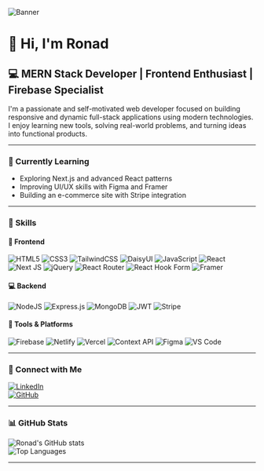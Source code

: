 ![Banner](https://i.ibb.co.com/7tbr5rS0/White-and-Black-Simple-Marketing-Linked-In-Banner.png) <!-- Replace with your real banner image URL -->

# 👋 Hi, I'm Ronad
## 💻 MERN Stack Developer | Frontend Enthusiast | Firebase Specialist

I'm a passionate and self-motivated web developer focused on building responsive and dynamic full-stack applications using modern technologies. I enjoy learning new tools, solving real-world problems, and turning ideas into functional products.

---

### 🌱 Currently Learning
- Exploring Next.js and advanced React patterns
- Improving UI/UX skills with Figma and Framer
- Building an e-commerce site with Stripe integration

---

### 💼 Skills

#### 🚀 Frontend
![HTML5](https://img.shields.io/badge/HTML5-E34F26?logo=html5&logoColor=white)
![CSS3](https://img.shields.io/badge/CSS3-1572B6?logo=css3&logoColor=white)
![TailwindCSS](https://img.shields.io/badge/Tailwind_CSS-38B2AC?logo=tailwind-css&logoColor=white)
![DaisyUI](https://img.shields.io/badge/DaisyUI-5A67D8?logo=daisyui&logoColor=white)
![JavaScript](https://img.shields.io/badge/JavaScript-F7DF1E?logo=javascript&logoColor=black)
![React](https://img.shields.io/badge/React-61DAFB?logo=react&logoColor=black)
![Next JS](https://img.shields.io/badge/Next.js-000000?logo=next.js&logoColor=white)
![jQuery](https://img.shields.io/badge/jQuery-0769AD?logo=jquery&logoColor=white)
![React Router](https://img.shields.io/badge/React_Router-CA4245?logo=react-router&logoColor=white)
![React Hook Form](https://img.shields.io/badge/React_Hook_Form-EC5990?logo=react-hook-form&logoColor=white)
![Framer](https://img.shields.io/badge/Framer-0055FF?logo=framer&logoColor=white)

#### 💻 Backend
![NodeJS](https://img.shields.io/badge/Node.js-339933?logo=node.js&logoColor=white)
![Express.js](https://img.shields.io/badge/Express.js-000000?logo=express&logoColor=white)
![MongoDB](https://img.shields.io/badge/MongoDB-47A248?logo=mongodb&logoColor=white)
![JWT](https://img.shields.io/badge/JWT-000000?logo=jsonwebtokens&logoColor=white)
![Stripe](https://img.shields.io/badge/Stripe-635BFF?logo=stripe&logoColor=white)

#### 🔧 Tools & Platforms
![Firebase](https://img.shields.io/badge/Firebase-FFCA28?logo=firebase&logoColor=black)
![Netlify](https://img.shields.io/badge/Netlify-00C7B7?logo=netlify&logoColor=white)
![Vercel](https://img.shields.io/badge/Vercel-000000?logo=vercel&logoColor=white)
![Context API](https://img.shields.io/badge/Context_API-61DAFB?logo=react&logoColor=white)
![Figma](https://img.shields.io/badge/Figma-F24E1E?logo=figma&logoColor=white)
![VS Code](https://img.shields.io/badge/VS_Code-007ACC?logo=visual-studio-code&logoColor=white)

---

### 🔗 Connect with Me

[![LinkedIn](https://img.shields.io/badge/-LinkedIn-blue?logo=linkedin)](https://www.linkedin.com/in/rafiulronad/)  
[![GitHub](https://img.shields.io/badge/-GitHub-181717?logo=github)](https://github.com/ronadislam)

---

### 📊 GitHub Stats

![Ronad's GitHub stats](https://github-readme-stats.vercel.app/api?username=ronadislam&show_icons=true&theme=default)  
![Top Languages](https://github-readme-stats.vercel.app/api/top-langs/?username=ronadislam&layout=compact)

---

